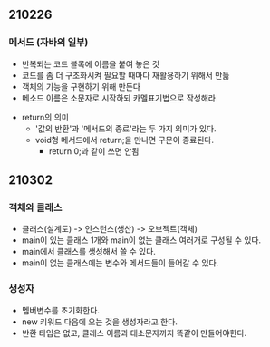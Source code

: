 ## 210226 

### 메서드 (자바의 일부)

- 반복되는 코드 블록에 이름을 붙여 놓은 것
- 코드를 좀 더 구조화시켜 필요할 때마다 재활용하기 위해서 만듦
- 객체의 기능을 구현하기 위해 만든다
- 메소드 이름은 소문자로 시작하되 카멜표기법으로 작성해라

* return의 의미
	- '값의 반환'과 '메서드의 종료'라는 두 가지 의미가 있다.
 	- void형 메서드에서 return;을 만나면 구문이 종료된다.
		- return 0;과 같이 쓰면 안됨

## 210302 

### 객체와 클래스

- 클래스(설계도) -> 인스턴스(생산) -> 오브젝트(객체)
- main이 있는 클래스 1개와 main이 없는 클래스 여러개로 구성될 수 있다.
- main에서 클래스를 생성해서 쓸 수 있다.
- main이 없는 클래스에는 변수와 메서드들이 들어갈 수 있다.

### 생성자
- 멤버변수를 초기화한다.
- new 키워드 다음에 오는 것을 생성자라고 한다.
- 반환 타입은 없고, 클래스 이름과 대소문자까지 똑같이 만들어야한다.